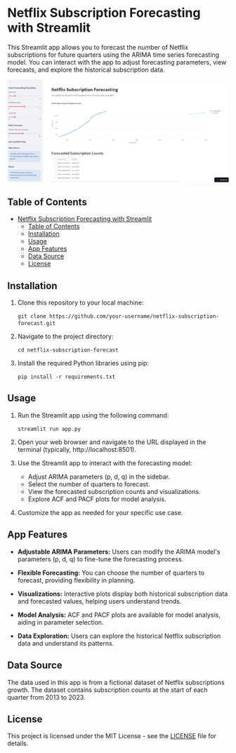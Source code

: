 # Netflix Subscription Forecasting with Streamlit

This Streamlit app allows you to forecast the number of Netflix subscriptions for future quarters using the ARIMA time series forecasting model. You can interact with the app to adjust forecasting parameters, view forecasts, and explore the historical subscription data.

![App View](ss1.png)

## Table of Contents

- [Netflix Subscription Forecasting with Streamlit](#netflix-subscription-forecasting-with-streamlit)
  - [Table of Contents](#table-of-contents)
  - [Installation](#installation)
  - [Usage](#usage)
  - [App Features](#app-features)
  - [Data Source](#data-source)
  - [License](#license)

## Installation

1. Clone this repository to your local machine:
   ```shell
   git clone https://github.com/your-username/netflix-subscription-forecast.git
   ```

2. Navigate to the project directory:
   ```shell
   cd netflix-subscription-forecast
   ```

3. Install the required Python libraries using pip:
   ```shell
   pip install -r requirements.txt
   ```

## Usage

1. Run the Streamlit app using the following command:
   ```shell
   streamlit run app.py
   ```

2. Open your web browser and navigate to the URL displayed in the terminal (typically, http://localhost:8501).

3. Use the Streamlit app to interact with the forecasting model:
   - Adjust ARIMA parameters (p, d, q) in the sidebar.
   - Select the number of quarters to forecast.
   - View the forecasted subscription counts and visualizations.
   - Explore ACF and PACF plots for model analysis.

4. Customize the app as needed for your specific use case.

## App Features

- **Adjustable ARIMA Parameters:** Users can modify the ARIMA model's parameters (p, d, q) to fine-tune the forecasting process.

- **Flexible Forecasting:** You can choose the number of quarters to forecast, providing flexibility in planning.

- **Visualizations:** Interactive plots display both historical subscription data and forecasted values, helping users understand trends.

- **Model Analysis:** ACF and PACF plots are available for model analysis, aiding in parameter selection.

- **Data Exploration:** Users can explore the historical Netflix subscription data and understand its patterns.

## Data Source

The data used in this app is from a fictional dataset of Netflix subscriptions growth. The dataset contains subscription counts at the start of each quarter from 2013 to 2023.

## License

This project is licensed under the MIT License - see the [LICENSE](LICENSE) file for details.